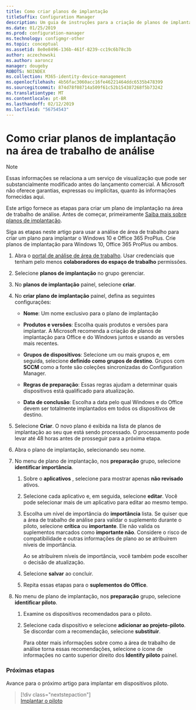 ```yaml
---
title: Como criar planos de implantação
titleSuffix: Configuration Manager
description: Um guia de instruções para a criação de planos de implantação na área de trabalho de análise.
ms.date: 01/25/2019
ms.prod: configuration-manager
ms.technology: configmgr-other
ms.topic: conceptual
ms.assetid: 8e0e8496-136b-461f-8239-cc19c6b78c3b
author: aczechowski
ms.author: aaroncz
manager: dougeby
ROBOTS: NOINDEX
ms.collection: M365-identity-device-management
ms.openlocfilehash: 4b56fac3060acc16fe46221464ddc6535b478399
ms.sourcegitcommit: 874d78f08714a509f61c52b154387268f5b73242
ms.translationtype: MT
ms.contentlocale: pt-BR
ms.lasthandoff: 02/12/2019
ms.locfileid: "56754543"
---
```

# <a name="how-to-create-deployment-plans-in-desktop-analytics"></a>Como criar planos de implantação na área de trabalho de análise 

> [!Note]  
> Essas informações se relaciona a um serviço de visualização que pode ser substancialmente modificado antes do lançamento comercial. A Microsoft não oferece garantias, expressas ou implícitas, quanto às informações fornecidas aqui.  

Este artigo fornece as etapas para criar um plano de implantação na área de trabalho de análise. Antes de começar, primeiramente [Saiba mais sobre planos de implantação](/sccm/desktop-analytics/about-deployment-plans).

Siga as etapas neste artigo para usar a análise de área de trabalho para criar um plano para implantar o Windows 10 e Office 365 ProPlus. Crie planos de implantação para Windows 10, Office 365 ProPlus ou ambos.

1. Abra o [portal de análise de área de trabalho](https://aka.ms/m365aprod). Usar credenciais que tenham pelo menos **colaboradores do espaço de trabalho** permissões.  

2. Selecione **planos de implantação** no grupo gerenciar.  

3. No **planos de implantação** painel, selecione **criar**.  

4. No **criar plano de implantação** painel, defina as seguintes configurações:  

    - **Nome**: Um nome exclusivo para o plano de implantação  

    - **Produtos e versões**: Escolha quais produtos e versões para implantar. A Microsoft recomenda a criação de planos de implantação para Office e do Windows juntos e usando as versões mais recentes.  

    - **Grupos de dispositivos**: Selecione um ou mais grupos e, em seguida, selecione **definido como grupos de destino**. Grupos com **SCCM** como a fonte são coleções sincronizadas do Configuration Manager.  

    - **Regras de preparação**: Essas regras ajudam a determinar quais dispositivos está qualificado para atualização. 

    - **Data de conclusão**: Escolha a data pelo qual Windows e do Office devem ser totalmente implantados em todos os dispositivos de destino.  

5. Selecione **Criar**. O novo plano é exibida na lista de planos de implantação ao seu que está sendo processado. O processamento pode levar até 48 horas antes de prosseguir para a próxima etapa.   

6. Abra o plano de implantação, selecionando seu nome.  

7. No menu de plano de implantação, nos **preparação** grupo, selecione **identificar importância**.  

    1. Sobre o **aplicativos** , selecione para mostrar apenas **não revisado** ativos.  

    2. Selecione cada aplicativo e, em seguida, selecione **editar**. Você pode selecionar mais de um aplicativo para editar ao mesmo tempo.   

    3. Escolha um nível de importância do **importância** lista. Se quiser que a área de trabalho de análise para validar o suplemento durante o piloto, selecione **crítica** ou **importante**. Ele não valida os suplementos marcados como **importante não**. Considere o risco de compatibilidade e outras informações de plano ao se atribuírem níveis de importância.  

        Ao se atribuírem níveis de importância, você também pode escolher o decisão de atualização.  

    4. Selecione **salvar** ao concluir.  

    5. Repita essas etapas para o **suplementos do Office**.  

8. No menu de plano de implantação, nos **preparação** grupo, selecione **identificar piloto**.  

    1. Examine os dispositivos recomendados para o piloto.  

    2. Selecione cada dispositivo e selecione **adicionar ao projeto-piloto**. Se discordar com a recomendação, selecione **substituir**.  

        Para obter mais informações sobre como a área de trabalho de análise torna essas recomendações, selecione o ícone de informações no canto superior direito dos **Identify piloto** painel.



### <a name="next-steps"></a>Próximas etapas

Avance para o próximo artigo para implantar em dispositivos piloto.
> [!div class="nextstepaction"]  
> [Implantar o piloto](/sccm/desktop-analytics/deploy-pilot)  
